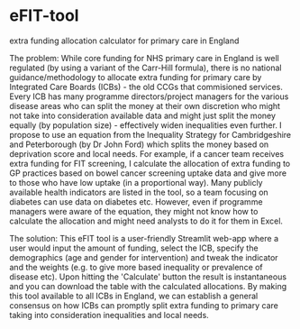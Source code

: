 # eFIT-tool
extra funding allocation calculator for primary care in England

The problem:
While core funding for NHS primary care in England is well regulated (by using a variant of the Carr-Hill formula), there is no national guidance/methodology to allocate extra funding for primary care by Integrated Care Boards (ICBs) - the old CCGs that commisioned services. Every ICB has many programme directors/project managers for the various disease areas who can split the money at their own discretion who might not take into consideration available data and might just split the money equally (by population size) - effectively widen inequalities even further.
I propose to use an equation from the Inequality Strategy for Cambridgeshire and Peterborough (by Dr John Ford) which splits the money based on deprivation score and local needs. For example, if a cancer team receives extra funding for FIT screening, I calculate the allocation of extra funding to GP practices based on bowel cancer screening uptake data and give more to those who have low uptake (in a proportional way). Many publicly available health indicators are listed in the tool, so a team focusing on diabetes can use data on diabetes etc. However, even if programme managers were aware of the equation, they might not know how to calculate the allocation and might need analysts to do it for them in Excel.

The solution:
This eFIT tool  is a user-friendly Streamlit web-app where a user would input the amount of funding, select the ICB, specify the demographics (age and gender for intervention) and tweak the indicator and the weights (e.g. to give more based inequality or prevalence of disease etc).  Upon hitting the 'Calculate' button the result is instantaneous and you can download the table with the calculated allocations.
By making this tool available to all ICBs in England, we can establish a general consensus on how ICBs can promptly split extra funding to primary care taking into consideration inequalities and local needs.
